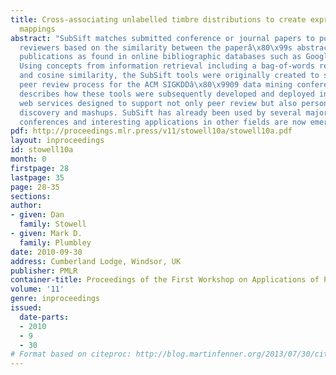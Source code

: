 ```yaml
---
title: Cross-associating unlabelled timbre distributions to create expressive musical
  mappings
abstract: "SubSift matches submitted conference or journal papers to potential peer
  reviewers based on the similarity between the paperâ\x80\x99s abstract and the reviewerâ\x80\x99s
  publications as found in online bibliographic databases such as Google Scholar.
  Using concepts from information retrieval including a bag-of-words representation
  and cosine similarity, the SubSift tools were originally created to streamline the
  peer review process for the ACM SIGKDDâ\x80\x9909 data mining conference. This paper
  describes how these tools were subsequently developed and deployed in the form of
  web services designed to support not only peer review but also personalised data
  discovery and mashups. SubSift has already been used by several major data mining
  conferences and interesting applications in other fields are now emerging."
pdf: http://proceedings.mlr.press/v11/stowell10a/stowell10a.pdf
layout: inproceedings
id: stowell10a
month: 0
firstpage: 28
lastpage: 35
page: 28-35
sections: 
author:
- given: Dan
  family: Stowell
- given: Mark D.
  family: Plumbley
date: 2010-09-30
address: Cumberland Lodge, Windsor, UK
publisher: PMLR
container-title: Proceedings of the First Workshop on Applications of Pattern Analysis
volume: '11'
genre: inproceedings
issued:
  date-parts:
  - 2010
  - 9
  - 30
# Format based on citeproc: http://blog.martinfenner.org/2013/07/30/citeproc-yaml-for-bibliographies/
---
```

